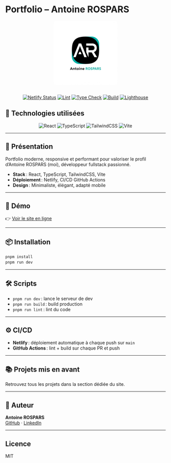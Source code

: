 # Portfolio – Antoine ROSPARS

<!-- Logo -->
<div align="center">
<img src="public/logo-full.png" alt="Logo Antoine ROSPARS" width="200" align="center" style="display: block; margin: 0 auto; border-radius: 8px;" />
</div>
<br/>

<div align="center">

[![Netlify Status](https://api.netlify.com/api/v1/badges/32c531cb-865d-4f32-b5e5-ded12fd4c086/deploy-status)](https://app.netlify.com/projects/arospars-portfolio/deploys)
[![Lint](https://github.com/P4ST4S/portfolio-v4/actions/workflows/lint.yml/badge.svg?branch=dev)](https://github.com/P4ST4S/portfolio-v4/actions/workflows/lint.yml)
[![Type Check](https://github.com/P4ST4S/portfolio-v4/actions/workflows/typecheck.yml/badge.svg?branch=dev)](https://github.com/P4ST4S/portfolio-v4/actions/workflows/typecheck.yml)
[![Build](https://github.com/P4ST4S/portfolio-v4/actions/workflows/build.yml/badge.svg?branch=dev)](https://github.com/P4ST4S/portfolio-v4/actions/workflows/build.yml)
[![Lighthouse](https://github.com/P4ST4S/portfolio-v4/actions/workflows/lhci.yml/badge.svg?branch=dev)](https://github.com/P4ST4S/portfolio-v4/actions/workflows/lhci.yml)

</div>

## 🧰 Technologies utilisées

<div align="center">
    <img src="https://img.shields.io/badge/React-20232A?style=for-the-badge&logo=react&logoColor=61DAFB" alt="React" />
    <img src="https://img.shields.io/badge/TypeScript-3178C6?style=for-the-badge&logo=typescript&logoColor=white" alt="TypeScript" />
    <img src="https://img.shields.io/badge/TailwindCSS-38B2AC?style=for-the-badge&logo=tailwindcss&logoColor=white" alt="TailwindCSS" />
    <img src="https://img.shields.io/badge/Vite-646CFF?style=for-the-badge&logo=vite&logoColor=FFD62E" alt="Vite" />
</div>

---

## 🚀 Présentation

Portfolio moderne, responsive et performant pour valoriser le profil d’Antoine ROSPARS (moi), développeur fullstack passionné.

- **Stack** : React, TypeScript, TailwindCSS, Vite
- **Déploiement** : Netlify, CI/CD GitHub Actions
- **Design** : Minimaliste, élégant, adapté mobile

---

## 🔗 Démo

👉 [Voir le site en ligne](https://antoinerospars.dev)

---

## 📦 Installation

```bash
pnpm install
pnpm run dev
```

---

## 🛠️ Scripts

- `pnpm run dev` : lance le serveur de dev
- `pnpm run build` : build production
- `pnpm run lint` : lint du code

---

## ⚙️ CI/CD

- **Netlify** : déploiement automatique à chaque push sur `main`
- **GitHub Actions** : lint + build sur chaque PR et push

---

## 📚 Projets mis en avant

Retrouvez tous les projets dans la section dédiée du site.

---

## 👤 Auteur

**Antoine ROSPARS**  
[GitHub](https://github.com/P4ST4S) · [LinkedIn](https://www.linkedin.com/in/antoinerospars/)

---

## Licence

MIT
